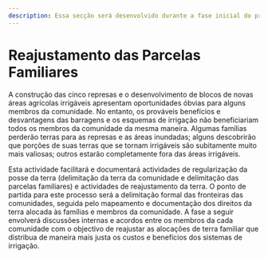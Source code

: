 ```yaml
---
description: Essa secção será desenvolvido durante a fase inicial do projecto.
---
```


# Reajustamento das Parcelas Familiares

A construção das cinco represas e o desenvolvimento de blocos de novas áreas agrícolas irrigáveis apresentam oportunidades óbvias para alguns membros da comunidade. No entanto, os prováveis benefícios e desvantagens das barragens e os esquemas de irrigação não beneficiariam todos os membros da comunidade da mesma maneira. Algumas famílias perderão terras para as represas e as áreas inundadas; alguns descobrirão que porções de suas terras que se tornam irrigáveis são subitamente muito mais valiosas; outros estarão completamente fora das áreas irrigáveis.

Esta actividade facilitará e documentará actividades de regularização da posse da terra \(delimitação da terra da comunidade e delimitação das parcelas familiares\) e actividades de reajustamento da terra. O ponto de partida para este processo será a delimitação formal das fronteiras das comunidades, seguida pelo mapeamento e documentação dos direitos da terra alocada às famílias e membros da comunidade. A fase a seguir envolverá discussões internas e acordos entre os membros da cada comunidade com o objectivo de reajustar as alocações de terra familiar que distribua de maneira mais justa os custos e benefícios dos sistemas de irrigação.

